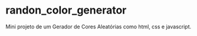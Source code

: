 # randon_color_generator
Mini projeto de um Gerador de Cores Aleatórias como html, css e javascript.
